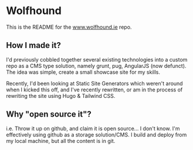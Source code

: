 # Wolfhound

This is the README for the www.wolfhound.ie repo. 

## How I made it?

I'd previously cobbled together several existing technologies into a custom repo as a CMS type solution, namely grunt, pug, AngularJS (now defunct). The idea was simple, create a small showcase site for my skills. 

Recently, I'd been looking at Static Site Generators which weren't around when I kicked this off, and I've recently rewritten, or am in the process of rewriting the site using Hugo & Tailwind CSS. 

## Why "open source it"?

i.e. Throw it up on github, and claim it is open source... I don't know. I'm effectively using github as a storage solution/CMS. I build and deploy from my local machine, but all the content is in git. 

